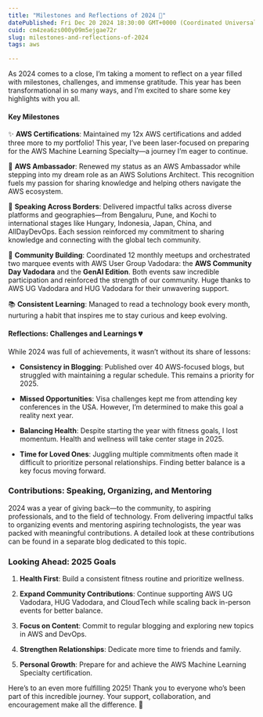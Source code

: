 ```yaml
---
title: "Milestones and Reflections of 2024 🚀"
datePublished: Fri Dec 20 2024 18:30:00 GMT+0000 (Coordinated Universal Time)
cuid: cm4zea6zs000y09m5ejgae72r
slug: milestones-and-reflections-of-2024
tags: aws

---
```


As 2024 comes to a close, I’m taking a moment to reflect on a year filled with milestones, challenges, and immense gratitude. This year has been transformational in so many ways, and I’m excited to share some key highlights with you all.

#### Key Milestones

✨ **AWS Certifications**: Maintained my 12x AWS certifications and added three more to my portfolio! This year, I’ve been laser-focused on preparing for the AWS Machine Learning Specialty—a journey I’m eager to continue.

🎉 **AWS Ambassador**: Renewed my status as an AWS Ambassador while stepping into my dream role as an AWS Solutions Architect. This recognition fuels my passion for sharing knowledge and helping others navigate the AWS ecosystem.

🎤 **Speaking Across Borders**: Delivered impactful talks across diverse platforms and geographies—from Bengaluru, Pune, and Kochi to international stages like Hungary, Indonesia, Japan, China, and AllDayDevOps. Each session reinforced my commitment to sharing knowledge and connecting with the global tech community.

🤝 **Community Building**: Coordinated 12 monthly meetups and orchestrated two marquee events with AWS User Group Vadodara: the **AWS Community Day Vadodara** and the **GenAI Edition**. Both events saw incredible participation and reinforced the strength of our community. Huge thanks to AWS UG Vadodara and HUG Vadodara for their unwavering support.

📚 **Consistent Learning**: Managed to read a technology book every month, nurturing a habit that inspires me to stay curious and keep evolving.

#### Reflections: Challenges and Learnings 💔

While 2024 was full of achievements, it wasn’t without its share of lessons:

* **Consistency in Blogging**: Published over 40 AWS-focused blogs, but struggled with maintaining a regular schedule. This remains a priority for 2025.
    
* **Missed Opportunities**: Visa challenges kept me from attending key conferences in the USA. However, I’m determined to make this goal a reality next year.
    
* **Balancing Health**: Despite starting the year with fitness goals, I lost momentum. Health and wellness will take center stage in 2025.
    
* **Time for Loved Ones**: Juggling multiple commitments often made it difficult to prioritize personal relationships. Finding better balance is a key focus moving forward.
    

### Contributions: Speaking, Organizing, and Mentoring

2024 was a year of giving back—to the community, to aspiring professionals, and to the field of technology. From delivering impactful talks to organizing events and mentoring aspiring technologists, the year was packed with meaningful contributions. A detailed look at these contributions can be found in a separate blog dedicated to this topic.

### Looking Ahead: 2025 Goals

1. **Health First**: Build a consistent fitness routine and prioritize wellness.
    
2. **Expand Community Contributions**: Continue supporting AWS UG Vadodara, HUG Vadodara, and CloudTech while scaling back in-person events for better balance.
    
3. **Focus on Content**: Commit to regular blogging and exploring new topics in AWS and DevOps.
    
4. **Strengthen Relationships**: Dedicate more time to friends and family.
    
5. **Personal Growth**: Prepare for and achieve the AWS Machine Learning Specialty certification.
    

Here’s to an even more fulfilling 2025! Thank you to everyone who’s been part of this incredible journey. Your support, collaboration, and encouragement make all the difference. 🙏